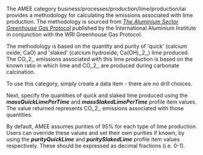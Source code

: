 The AMEE category business/processes/production/lime/production/iai
provides a methodology for calculating the emissions associated with
lime production. The methodology is sourced from *[The Aluminium Sector
Greenhouse Gas
Protocol](http://www.ghgprotocol.org/downloads/calcs/aluminium.pdf)*
published by the International Aluminium Institute in conjunction with
the WRI Greenhouse Gas Protocol.

The methodology is based on the quantity and purity of 'quick' (calcium
oxide; CaO) and 'slaked' (calcium hydroxide; Ca(OH),,2,,) lime produced.
The CO,,2,, emissions associated with this lime production is based on
the known ratio in which lime and CO,,2,, are produced during carbonate
calcination.

To use this category, simply create a data item - there are no drill
choices.

Next, specify the quantities of quick and slaked lime produced using the
***massQuickLimePerTime*** and ***massSlakedLimePerTime*** profile item
values. The value returned represents CO,,2,, emissions associated with
those quantities.

By default, AMEE assumes purities of 95% for each type of lime
production. Users can override these values and set their own purities
if known, by using the ***purityQuickLime*** and ***puritySlakedLime***
profile item values respectively. These should be expressed as decimal
fractions (i.e. 0-1).
